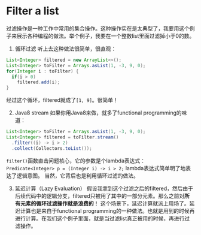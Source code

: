 Filter a list
=============
过滤操作是一种工作中常用的集合操作。这种操作实在是太典型了，我要用这个例子来展示各种编程的做法。举个例子，我要在一个整数list里面过滤掉小于0的数。

1. 循环过滤
听上去这种做法很简单，很直观：
```java
List<Integer> filtered = new ArrayList<>();
List<Integer> toFilter = Arrays.asList(1, -3, 9, 0);
for(Integer i : toFilter) {
  if(i > 0)
    filtered.add(i);
}
```
经过这个循环，filtered就成了`[1, 9]`。很简单！

2. Java8 stream
如果你用Java8来做，就多了functional programming的味道：
```java
List<Integer> toFilter = Arrays.asList(1, -3, 9, 0);
List<Integer> filtered = toFilter.stream()
  .filter((i) -> i > 2)
  .collect(Collectors.toList());
```
`filter()`函数直击问题核心，它的参数是个lambda表达式：
`Predicate<Integer> p = (Integer i) -> i > 2;`
lambda表达式简单明了地表达了逻辑意图。 当然，它背后也是利用循环过滤的做法。

3. 延迟计算（Lazy Evaluation）
假设我拿到这个过滤之后的filtered，然后由于后续代码中的逻辑分支，filtered只被用了其中的一部分元素。那么之前对**所有元素的循环过滤操作就是浪费的**！
这个场景下，延迟计算就派上用场了。延迟计算也是来自于functional programming的一种做法。也就是用到的时候再进行计算。在我们这个例子里面，就是当过滤list真正被用的时候，再进行过滤操作。


